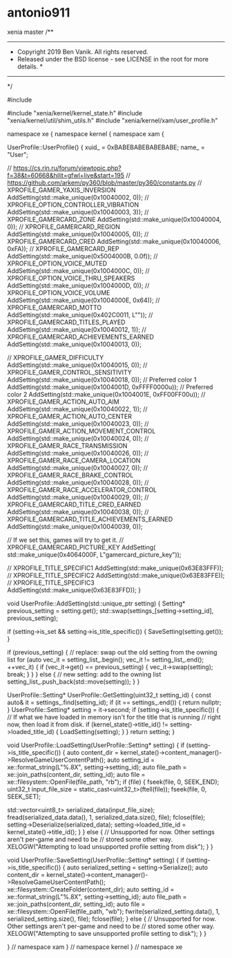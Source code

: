 # antonio911
xenia master
/**
******************************************************************************
* Copyright 2019 Ben Vanik. All rights reserved.
 * Released under the BSD license - see LICENSE in the root for more details. *
 ******************************************************************************
  */
  
  #include <sstream>
  
  #include "xenia/kernel/kernel_state.h"
  #include "xenia/kernel/util/shim_utils.h"
  #include "xenia/kernel/xam/user_profile.h"
  
  namespace xe {
  namespace kernel {
  namespace xam {
  
UserProfile::UserProfile() {
xuid_ = 0xBABEBABEBABEBABE;
 name_ = "User";

// https://cs.rin.ru/forum/viewtopic.php?f=38&t=60668&hilit=gfwl+live&start=195
  // https://github.com/arkem/py360/blob/master/py360/constants.py
  // XPROFILE_GAMER_YAXIS_INVERSION
  AddSetting(std::make_unique<Int32Setting>(0x10040002, 0));
  // XPROFILE_OPTION_CONTROLLER_VIBRATION
  AddSetting(std::make_unique<Int32Setting>(0x10040003, 3));
  // XPROFILE_GAMERCARD_ZONE
  AddSetting(std::make_unique<Int32Setting>(0x10040004, 0));
  // XPROFILE_GAMERCARD_REGION
  AddSetting(std::make_unique<Int32Setting>(0x10040005, 0));
  // XPROFILE_GAMERCARD_CRED
  AddSetting(std::make_unique<Int32Setting>(0x10040006, 0xFA));
  // XPROFILE_GAMERCARD_REP
  AddSetting(std::make_unique<FloatSetting>(0x5004000B, 0.0f));
  // XPROFILE_OPTION_VOICE_MUTED
  AddSetting(std::make_unique<Int32Setting>(0x1004000C, 0));
  // XPROFILE_OPTION_VOICE_THRU_SPEAKERS
  AddSetting(std::make_unique<Int32Setting>(0x1004000D, 0));
  // XPROFILE_OPTION_VOICE_VOLUME
  AddSetting(std::make_unique<Int32Setting>(0x1004000E, 0x64));
  // XPROFILE_GAMERCARD_MOTTO
  AddSetting(std::make_unique<UnicodeSetting>(0x402C0011, L""));
  // XPROFILE_GAMERCARD_TITLES_PLAYED
  AddSetting(std::make_unique<Int32Setting>(0x10040012, 1));
  // XPROFILE_GAMERCARD_ACHIEVEMENTS_EARNED
  AddSetting(std::make_unique<Int32Setting>(0x10040013, 0));
  
  // XPROFILE_GAMER_DIFFICULTY
  AddSetting(std::make_unique<Int32Setting>(0x10040015, 0));
  // XPROFILE_GAMER_CONTROL_SENSITIVITY
  AddSetting(std::make_unique<Int32Setting>(0x10040018, 0));
  // Preferred color 1
  AddSetting(std::make_unique<Int32Setting>(0x1004001D, 0xFFFF0000u));
  // Preferred color 2
  AddSetting(std::make_unique<Int32Setting>(0x1004001E, 0xFF00FF00u));
  // XPROFILE_GAMER_ACTION_AUTO_AIM
  AddSetting(std::make_unique<Int32Setting>(0x10040022, 1));
  // XPROFILE_GAMER_ACTION_AUTO_CENTER
  AddSetting(std::make_unique<Int32Setting>(0x10040023, 0));
  // XPROFILE_GAMER_ACTION_MOVEMENT_CONTROL
  AddSetting(std::make_unique<Int32Setting>(0x10040024, 0));
  // XPROFILE_GAMER_RACE_TRANSMISSION
  AddSetting(std::make_unique<Int32Setting>(0x10040026, 0));
  // XPROFILE_GAMER_RACE_CAMERA_LOCATION
  AddSetting(std::make_unique<Int32Setting>(0x10040027, 0));
  // XPROFILE_GAMER_RACE_BRAKE_CONTROL
  AddSetting(std::make_unique<Int32Setting>(0x10040028, 0));
  // XPROFILE_GAMER_RACE_ACCELERATOR_CONTROL
  AddSetting(std::make_unique<Int32Setting>(0x10040029, 0));
  // XPROFILE_GAMERCARD_TITLE_CRED_EARNED
  AddSetting(std::make_unique<Int32Setting>(0x10040038, 0));
  // XPROFILE_GAMERCARD_TITLE_ACHIEVEMENTS_EARNED
  AddSetting(std::make_unique<Int32Setting>(0x10040039, 0));

// If we set this, games will try to get it.
  // XPROFILE_GAMERCARD_PICTURE_KEY
  AddSetting(
      std::make_unique<UnicodeSetting>(0x4064000F, L"gamercard_picture_key"));

// XPROFILE_TITLE_SPECIFIC1
  AddSetting(std::make_unique<BinarySetting>(0x63E83FFF));
  // XPROFILE_TITLE_SPECIFIC2
  AddSetting(std::make_unique<BinarySetting>(0x63E83FFE));
  // XPROFILE_TITLE_SPECIFIC3
  AddSetting(std::make_unique<BinarySetting>(0x63E83FFD));
}

void UserProfile::AddSetting(std::unique_ptr<Setting> setting) {
  Setting* previous_setting = setting.get();
  std::swap(settings_[setting->setting_id], previous_setting);

if (setting->is_set && setting->is_title_specific()) {
    SaveSetting(setting.get());
  }

if (previous_setting) {
    // replace: swap out the old setting from the owning list
    for (auto vec_it = setting_list_.begin(); vec_it != setting_list_.end();
         ++vec_it) {
      if (vec_it->get() == previous_setting) {
        vec_it->swap(setting);
        break;
      }
    }
  } else {
    // new setting: add to the owning list
    setting_list_.push_back(std::move(setting));
  }
}

UserProfile::Setting* UserProfile::GetSetting(uint32_t setting_id) {
  const auto& it = settings_.find(setting_id);
  if (it == settings_.end()) {
    return nullptr;
  }
  UserProfile::Setting* setting = it->second;
  if (setting->is_title_specific()) {
    // If what we have loaded in memory isn't for the title that is running
    // right now, then load it from disk.
    if (kernel_state()->title_id() != setting->loaded_title_id) {
      LoadSetting(setting);
    }
  }
  return setting;
}

void UserProfile::LoadSetting(UserProfile::Setting* setting) {
  if (setting->is_title_specific()) {
    auto content_dir =
        kernel_state()->content_manager()->ResolveGameUserContentPath();
    auto setting_id = xe::format_string(L"%.8X", setting->setting_id);
    auto file_path = xe::join_paths(content_dir, setting_id);
    auto file = xe::filesystem::OpenFile(file_path, "rb");
    if (file) {
      fseek(file, 0, SEEK_END);
      uint32_t input_file_size = static_cast<uint32_t>(ftell(file));
      fseek(file, 0, SEEK_SET);

 std::vector<uint8_t> serialized_data(input_file_size);
      fread(serialized_data.data(), 1, serialized_data.size(), file);
      fclose(file);
      setting->Deserialize(serialized_data);
      setting->loaded_title_id = kernel_state()->title_id();
    }
  } else {
    // Unsupported for now.  Other settings aren't per-game and need to be
    // stored some other way.
    XELOGW("Attempting to load unsupported profile setting from disk");
  }
}

void UserProfile::SaveSetting(UserProfile::Setting* setting) {
  if (setting->is_title_specific()) {
    auto serialized_setting = setting->Serialize();
    auto content_dir =
        kernel_state()->content_manager()->ResolveGameUserContentPath();
    xe::filesystem::CreateFolder(content_dir);
    auto setting_id = xe::format_string(L"%.8X", setting->setting_id);
    auto file_path = xe::join_paths(content_dir, setting_id);
    auto file = xe::filesystem::OpenFile(file_path, "wb");
    fwrite(serialized_setting.data(), 1, serialized_setting.size(), file);
    fclose(file);
  } else {
    // Unsupported for now.  Other settings aren't per-game and need to be
    // stored some other way.
    XELOGW("Attempting to save unsupported profile setting to disk");
  }
}

}  // namespace xam
}  // namespace kernel
}  // namespace xe































